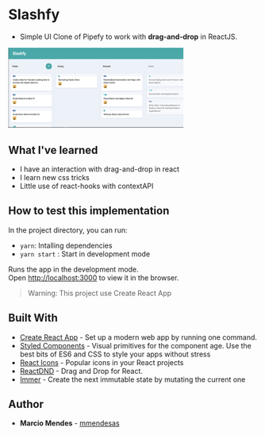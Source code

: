 # Slashfy

- Simple UI Clone of Pipefy to work with **drag-and-drop** in ReactJS.

<div align="left">
  <img alt="preview" src="src/assets/app-preview.png" width="70%" />
</div>

## What I've learned

- I have an interaction with drag-and-drop in react
- I learn new css tricks
- Little use of react-hooks with contextAPI

## How to test this implementation

In the project directory, you can run:

- `yarn`: Intalling dependencies
- `yarn start` : Start in development mode

Runs the app in the development mode.<br>
Open [http://localhost:3000](http://localhost:3000) to view it in the browser.

> Warning: This project use Create React App

## Built With

- [Create React App](https://create-react-app.dev/) - Set up a modern web app by running one command.
- [Styled Components](https://www.styled-components.com/) - Visual primitives for the component age. Use the best bits of ES6 and CSS to style your apps without stress
- [React Icons](https://react-icons.netlify.com/#/) - Popular icons in your React projects
- [ReactDND](https://github.com/react-dnd/react-dnd) - Drag and Drop for React.
- [Immer](https://github.com/immerjs/immer) - Create the next immutable state by mutating the current one

## Author

- **Marcio Mendes** - [mmendesas](https://github.com/mmendesas)
